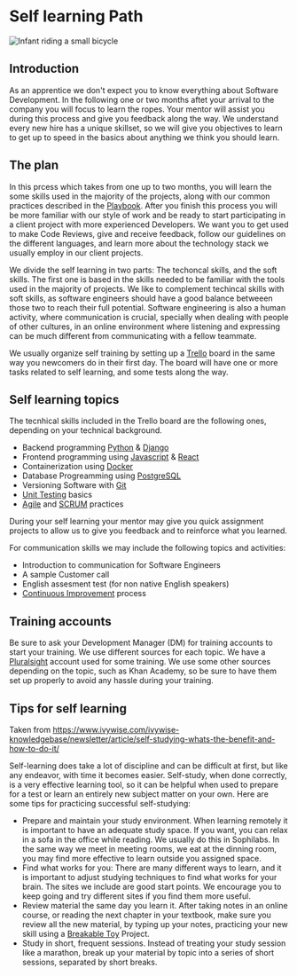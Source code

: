 # Self learning Path

![Infant riding a small bicycle](https://d2wlcd8my7k9h4.cloudfront.net/static/figures/development.jpg)

## Introduction

As an apprentice we don't expect you to know everything about Software Development. In the following one or two months aftet your arrival to the company you will focus to learn the ropes. Your mentor will assist you during this process and give you feedback along the way. We understand every new hire has a unique skillset, so we will give you objectives to learn to get up to speed in the basics about anything we think you should learn.


## The plan

In this prcess which takes from one up to two months, you will learn the some skills used in the majority of the projects, along with our common practices described in the [Playbook](https://sophilabs.co/playbook/). After you finish this process you will be more familiar with our style of work and be ready to start participating in a client project with more experienced Developers. We want you to get used to make Code Reviews, give and receive feedback, follow our guidelines on the different languages, and learn more about the technology stack we usually employ in our client projects.


We divide the self learning in two parts: The techoncal skills, and the soft skills. The first one is based in the skills needed to be familiar with the tools used in the majority of projects. We like to complement techincal skills with soft skills, as software engineers should have a good balance betweeen those two to reach their full potential. Software engineering is also a human activity, where communication is crucial, specially when dealing with people of other cultures, in an online environment where listening and expressing can be much different from communicating with a fellow teammate.

We usually organize self training by setting up a [Trello](http://trello.com/) board in the same way you newcomers do in their first day. The board will have one or more tasks related to self learning, and some tests along the way.

## Self learning topics

The tecnhical skills included in the Trello board are the following ones, depending on your technical background.

* Backend programming [Python](https://www.python.org/) & [Django](https://www.djangoproject.com/)
* Frontend programming using [Javascript](https://www.javascript.com/) & [React](https://reactjs.org/)
* Containerization using [Docker](https://www.docker.com/)
* Database Progreamming using [PostgreSQL](https://www.postgresql.org/)
* Versioning Software with [Git](https://git-scm.com/)
* [Unit Testing](https://en.wikipedia.org/wiki/Unit_testing) basics
* [Agile](https://sophilabs.co/playbook/#the-agile-way) and [SCRUM](https://www.scrum.org/resources/what-is-scrum) practices

During your self learning your mentor may give you quick assignment projects to allow us to give you feedback and to reinforce what you learned.

For communication skills we may include the following topics and activities:

* Introduction to communication for Software Engineers
* A sample Customer call
* English assesment test (for non native English speakers)
* [Continuous Improvement](https://man.sophilabs.io/people/#continuous-improvement) process

## Training accounts

Be sure to ask your Development Manager (DM) for training accounts to start your training. We use different sources for each topic. We have a [Pluralsight](https://www.pluralsight.com/) account used for some training. We use some other sources depending on the topic, such as Khan Academy, so be sure to have them set up properly to avoid any hassle during your training.

## Tips for self learning

Taken from https://www.ivywise.com/ivywise-knowledgebase/newsletter/article/self-studying-whats-the-benefit-and-how-to-do-it/

Self-learning does take a lot of discipline and can be difficult at first, but like any endeavor, with time it becomes easier. Self-study, when done correctly, is a very effective learning tool, so it can be helpful when used to prepare for a test or learn an entirely new subject matter on your own. Here are some tips for practicing successful self-studying:

* Prepare and maintain your study environment. When learning remotely it is important to have an adequate study space. If you want, you can relax in a sofa in the office while reading. We usually do this in Sophilabs. In the same way we meet in meeting rooms, we eat at the dinning room, you may find more effective to learn outside you assigned space.
* Find what works for you: There are many different ways to learn, and it is important to adjust studying techniques to find what works for your brain. The sites we include are good start points. We encourage you to keep going and try different sites if you find them more useful.
* Review material the same day you learn it. After taking notes in an online course, or reading the next chapter in your textbook, make sure you review all the new material, by typing up your notes, practicing your new skill using a [Breakable Toy](http://redsquirrel.com/dave/work/a2j/patterns/BreakableToys.html) Project.
* Study in short, frequent sessions. Instead of treating your study session like a marathon, break up your material by topic into a series of short sessions, separated by short breaks.